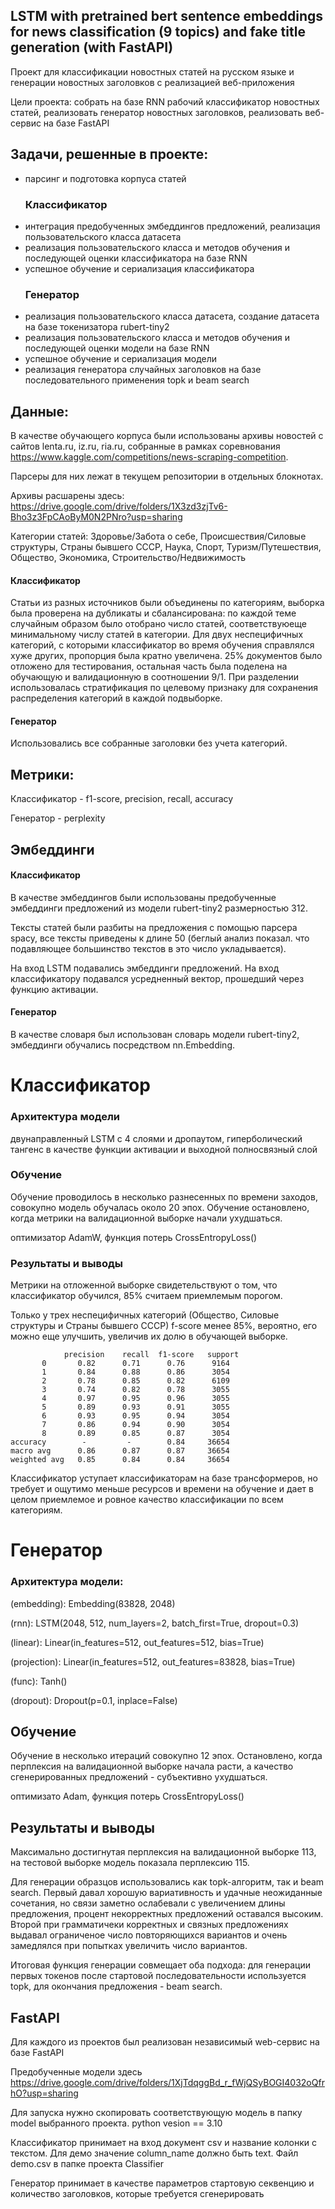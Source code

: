 ##  LSTM with pretrained bert sentence embeddings for news classification (9 topics) and fake title generation (with FastAPI) 

Проект для классификации новостных статей на русском языке и генерации новостных заголовков с реализацией веб-приложения

Цели проекта: собрать на базе RNN рабочий классификатор новостных статей, реализовать генератор новостных заголовков, реализовать веб-сервис на базе FastAPI

## Задачи, решенные в проекте:
* парсинг и подготовка корпуса статей
   ### Классификатор
* интеграция предобученных эмбеддингов предложений, реализация пользовательского класса датасета
* реализация пользовательского класса и методов обучения и последующей оценки классификатора на базе RNN
* успешное обучение и сериализация классификатора
   ### Генератор
* реализация пользовательского класса датасета, создание датасета на базе токенизатора rubert-tiny2
* реализация пользовательского класса и методов обучения и последующей оценки модели на базе RNN
* успешное обучение и сериализация модели
* реализация генератора случайных заголовков на базе последовательного применения topk и beam search

## Данные: 
В качестве обучающего корпуса были использованы архивы новостей с сайтов lenta.ru, iz.ru, ria.ru, собранные в рамках соревнования https://www.kaggle.com/competitions/news-scraping-competition.

Парсеры для них лежат в текущем репозитории в отдельных блокнотах. 

Архивы расшарены здесь: https://drive.google.com/drive/folders/1X3zd3zjTv6-Bho3z3FpCAoByM0N2PNro?usp=sharing 

Категории статей: Здоровье/Забота о себе, Происшествия/Силовые структуры, Страны бывшего СССР, Наука, Спорт, Туризм/Путешествия, Общество, Экономика, Строительство/Недвижимость

  #### Классификатор
Статьи из разных источников были объединены по категориям, выборка была проверена на дубликаты и сбалансирована:  по каждой теме случайным образом было отобрано число статей, соответствуюеще минимальному числу статей в категории. 
Для двух неспецифичных категорий, с которыми классификатор во время обучения справлялся хуже других, пропорция была кратно увеличена. 25% документов было отложено для тестирования, остальная часть была поделена на обучающую и 
валидационную в соотношении 9/1. При разделении использовалась стратификация по целевому признаку для сохранения распределения категорий в каждой подвыборке.  

  #### Генератор
Использовались все собранные заголовки без учета категорий. 

## Метрики: 
Классификатор - f1-score, precision, recall, accuracy

Генератор - perplexity

## Эмбеддинги
#### Классификатор
В качестве эмбеддингов были использованы предобученные эмбеддинги предложений из модели rubert-tiny2 размерностью 312. 

Тексты статей были разбиты на предложения с помощью парсера spacy, все тексты приведены к длине 50 (беглый анализ показал. что подавляющее большинство текстов в это число укладывается). 

На вход LSTM подавались эмбеддинги предложений. На вход классификатору подавался усредненный вектор, прошедший через функцию активации. 

#### Генератор
В качестве словаря был использован словарь модели rubert-tiny2, эмбеддинги обучались посредством nn.Embedding. 


# Классификатор 
### Архитектура модели
двунаправленный LSTM с 4 слоями и дропаутом, гиперболический тангенс в качестве функции активации и выходной полносвязный слой

### Обучение
Обучение проводилось в несколько разнесенных по времени заходов, совокупно модель обучалась около 20 эпох. Обучение остановлено, когда метрики на валидационной выборке начали ухудшаться.  

оптимизатор AdamW, функция потерь CrossEntropyLoss()

### Результаты и выводы
Метрики на отложенной выборке свидетельствуют о том, что классификатор обучился, 85% считаем приемлемым порогом.

Только у трех неспецифичных категорий (Общество, Силовые структуры и Страны бывшего СССР) f-score менее 85%, вероятно, его можно еще улучшить, увеличив их долю в обучающей выборке.  
               
                precision    recall  f1-score   support
           0       0.82      0.71      0.76      9164
           1       0.84      0.88      0.86      3054
           2       0.78      0.85      0.82      6109
           3       0.74      0.82      0.78      3055
           4       0.97      0.95      0.96      3055
           5       0.89      0.93      0.91      3055
           6       0.93      0.95      0.94      3054
           7       0.86      0.94      0.90      3054
           8       0.89      0.85      0.87      3054
    accuracy        -         -        0.84     36654
    macro avg      0.86      0.87      0.87     36654
    weighted avg   0.85      0.84      0.84     36654


Классификатор уступает классификаторам на базе трансформеров, но требует и ощутимо меньше ресурсов и времени на обучение и дает в целом приемлемое и ровное качество классификации по всем категориям. 

# Генератор
### Архитектура модели: 

  (embedding): Embedding(83828, 2048)

  
  (rnn): LSTM(2048, 512, num_layers=2, batch_first=True, dropout=0.3)

  
  (linear): Linear(in_features=512, out_features=512, bias=True)

  
  (projection): Linear(in_features=512, out_features=83828, bias=True)

  
  (func): Tanh()

  
  (dropout): Dropout(p=0.1, inplace=False)


## Обучение 
Обучение в несколько итераций совокупно 12 эпох. Остановлено, когда перплексия на валидационной выборке начала расти, а качество сгенерированных предложений - субъективно ухудшаться. 

оптимизато Adam, функция потерь CrossEntropyLoss()

## Результаты и выводы
Максимально достигнутая перплексия на валидационной выборке 113, на тестовой выборке модель показала перплексию 115. 

Для генерации образцов  использовались как topk-алгоритм, так и beam search. Первый давал хорошую вариативность и удачные неожиданные сочетания, но связи заметно ослабевали с увеличением длины предложения, процент некорректных предложений оставался высоким. Второй при грамматичеки корректных и связных предложениях выдавал ограниченое число повторяющихся вариантов и очень  замедлялся при попытках увеличить число вариантов. 

Итоговая функция генерации совмещает оба подхода: для генерации первых токенов после стартовой последовательности используется topk, для окончания предложения - beam search. 

## FastAPI
Для каждого из проектов был реализован независимый web-сервис на базе FastAPI 

Предобученные модели здесь https://drive.google.com/drive/folders/1XjTdqggBd_r_fWjQSyBOGI4032oQfrhO?usp=sharing

Для запуска нужно скопировать соответствующую модель в папку model выбранного проекта. python vesion == 3.10 

Классификатор принимает на вход документ csv и название колонки с текстом. Для демо значение column_name должно быть text. Файл demo.csv в папке проекта Classifier

Генератор принимает в качестве параметров стартовую секвенцию и количество заголовков, которые требуется сгенерировать  


